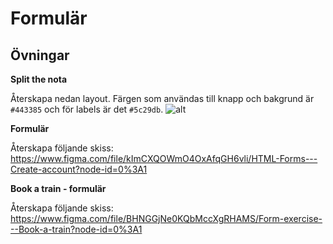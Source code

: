 # Formulär

## Övningar

**Split the nota**

Återskapa nedan layout. Färgen som användas till knapp och bakgrund är `#443385` och för labels är det `#5c29db`.
![alt](https://user-images.githubusercontent.com/54267140/108719099-75757500-751f-11eb-8c3b-f80a1dca7956.png)

**Formulär**

Återskapa följande skiss:
https://www.figma.com/file/kImCXQOWmO4OxAfqGH6vli/HTML-Forms---Create-account?node-id=0%3A1

**Book a train - formulär**

Återskapa följande skiss:
https://www.figma.com/file/BHNGGjNe0KQbMccXgRHAMS/Form-exercise---Book-a-train?node-id=0%3A1